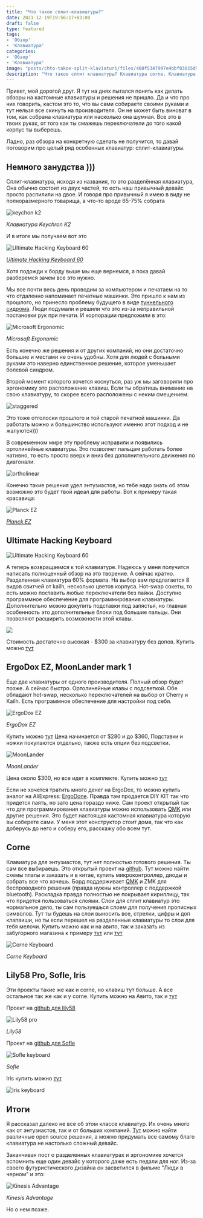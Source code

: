 ```yaml
---
title: "Что такое сплит-клавиатуры?"
date: 2021-12-19T19:56:17+03:00
draft: false
type: featured
tags:
- 'Обзор'
- 'Клавиатура'
categories:
- 'Обзор'
- 'Клавиатура'
image: "posts/chto-takoe-split-klaviaturi/files/400f5347997e4bbf03015d96cd17d1bc.png"
description: "Что такое сплит клавиатуры? Клавиатура corne. Клавиатура Ergodox. Клавиатура Moonlander. Клавиатура Ergodone. Open source keyboards"
---
```


Привет, мой дорогой друг. Я тут на днях пытался понять как делать обзоры на кастомные клавиатуры и решения не пришло. Да и что про них говорить, кастом это то, что вы сами собираете своими руками и тут нельзя все скинуть на производителя. Он не может быть виноват в том, как собрана клавиатура или насколько она шумная. Все это в твоих руках, от того как ты смажешь переключатели до того какой корпус ты выберешь. 

Ладно, раз обзора на конкретную сделать не получится, то давай поговорим про целый ряд особенных клавиатур: сплит-клавиатуры.

## Немного занудства )))

Сплит-клавиатура, исходя из названия, то это разделённая клавиатура, Она обычно состоит из двух частей, то есть наш привычный девайс просто распилили на двое. И говоря про привычный я имею в виду не полноразмерного товарища, а что-то вроде 65-75% собрата 

![keychon k2](files/a36aa840ae84f77089387eea0e66918a.png)

_Клавиатура Keychron K2_

И в итоге мы получаем вот это 

![Ultimate Hacking Keyboard 60](files/400f5347997e4bbf03015d96cd17d1bc.png)

_[Ultimate Hacking Keyboard 60](https://ultimatehackingkeyboard.com/product/uhk60v2)_

Хотя подожди к борду выше мы еще вернемся, а  пока давай разберемся зачем все это нужно. 

Мы все почти весь день проводим за компьютером и печатаем на то что отдаленно напоминает печатные машинки. Это пришло к нам из прошлого, но принесло проблему будущего в виде [туннельного сидрома](https://ru.wikipedia.org/wiki/%D0%A1%D0%B8%D0%BD%D0%B4%D1%80%D0%BE%D0%BC_%D0%B7%D0%B0%D0%BF%D1%8F%D1%81%D1%82%D0%BD%D0%BE%D0%B3%D0%BE_%D0%BA%D0%B0%D0%BD%D0%B0%D0%BB%D0%B0). Люди подумали и решили что это из-за неправильной постановки рук при печати. И корпорации предложили в это:

![Microsoft Ergonomic](files/08cba2424eae7fc3b475cf360f832383.png)

_Microsoft Ergonomic_

Есть конечно же решения и от других компаний, но они достаточно большие и местами не очень удобны. Хотя для людей с больными руками это наверно единственное решение, которое уменьшает болевой синдром.  

Второй момент которого хочется коснуться, раз уж мы заговорили про эргономику это расположение клавиш. Если ты обратишь внимание на свою клавиатуру, то скорее всего расположены с неким смещением.

![staggered](files/d4f402088745856eccbcd92694f16138.png)

Это тоже отголоски прошлого и той старой печатной машинки. Да работать можно и большинство используют именно этот подход и не жалуются))) 

В современном мире эту проблему исправили и появились ортолинейные клавиатуры. Это позволяет пальцам работать более нативно, то есть просто вверх и вниз без дополнительного движения по диагонали.

![ortholinear](files/13e1df3c971d0e19d2b4eff92a72d9b1.png)

Конечно такие решения удел энтузиастов, но тебе надо знать об этом возможно это будет твой идеал для работы. Вот к примеру такая красавица: 

![Planck EZ](files/dccbabdb290de8171d9eb93d15192c03.png)

_[Planck EZ](https://www.zsa.io/planck)_

## Ultimate Hacking Keyboard

![Ultimate Hacking Keyboard 60](files/400f5347997e4bbf03015d96cd17d1bc.png)

А теперь возвращаемся к той клавиатуре. Надеюсь у меня получится написать полноценный обзор на это творение. А сейчас кратно. Разделенная клавиатура 60% формата. На выбор вам предлагается 8 видов свитчей от kailh, несколько цветов корпуса. Hot-swap сокеты, то есть можно поставить любые переключатели без пайки. Доступно программное обеспечение для программирования клавиатуры. Дополнительно можно докупить подставки под запястья, но главная особенность это дополнительные блоки под большие пальцы. Они позволяют расширить возможности этой клавы.

![](files/5e3fc52c67cb7ec098b339179f93f7b5.png)

Стоимость достаточно высокая - $300 за клавиатуру без допов.
Купить можно [тут](https://ultimatehackingkeyboard.com/)

## ErgoDox EZ, MoonLander mark 1

Еще две клавиатуры от одного производителя. Полный обзор будет позже. А сейчас быстро. 
Ортолинейные клавы с подсветкой. Обе обладают hot-swap, несколько переключателей на выбор от Cherry и Kailh. Есть программное обеспечение для настройки под себя. 

![ErgoDox EZ](files/7c289289952288cb563376d6bba3032c.png)

_ErgoDox EZ_

Купить можно [тут](https://ergodox-ez.com/) Цена начинается от $280 и до $360, Подставки и ножки покупаются отдельно, также есть опции без подсветки. 

![MoonLander](files/dc02a3f6718863b8a78293b71ee2492c.png)

_MoonLander_

Цена около $300, но все идет в комплекте. Купить можно [тут](https://www.zsa.io/moonlander/) 

Если не хочется тратить много денег на ErgoDox, то можно купить аналог на AliExpress: [ErgoDone](https://aliexpress.ru/item/32830050940.html). 
Правда там продается DIY KIT так что придется паять, но зато цена гораздо ниже. Сам проект открытый так что для программирования клавиатуры можно использовать [QMK](/posts/chto-takoe-qmk/) или другие решения. Это будет настоящая кастомная клавиатура которую вы соберете сами. У меня этот конструктор стоит дома, так что как доберусь до него и соберу его, расскажу обо всем тут. 

## Corne

Клавиатура для энтузиастов, тут нет полностью готового решения. Ты сам все выбираешь.
Это открытый проект на [github](https://github.com/foostan/crkbd). Тут можно найти схемы платы и заказать и в китае, купить микроконтроллер, диоды и собрать все что хочешь. Борд поддерживает [QMK](/posts/chto-takoe-qmk/) и ZMK для беспроводного решения (правда нужны контроллер с поддержкой bluetooth). 
Раскладка правда полностью не покрывает кириллицу, так что придется пользоваться слоями. Слои для сплит клавиатур это нормальное дело, ты сам пользуешься  слоем для получения прописных символов. Тут ты будешь на слои выносить все, стрелки, цифры и доп клапвиши, но ты если перешел на разделенные клавиатуры то слои для тебя мелочи. Купить можно как и на авито, так и заказать из забугорного магазина к примеру [тут](https://keyhive.xyz/corne) или [тут](https://www.littlekeyboards.com/) 

![Corne Keyboard](files/8dabba1ba0af82211fa451b304088d36.png)

_Corne Keyboard_

## Lily58 Pro, Sofle, Iris

Эти проекты такие же как и corne, но клавиш тут больше. А все остальное так же как и у corne.
Купить можно на Авито, так и  [тут](https://www.littlekeyboards.com/) 

Проект на [github для lily58](https://github.com/kata0510/Lily58)

![Lily58 pro](files/69243b6ee7ada0c95a9a782458021cfd.png)

_Lily58_

Проект на [github для Sofle](https://github.com/josefadamcik/SofleKeyboard)

![Sofle keyboard](files/31546ca3614342934cbf3d6628b140db.png)

_Sofle_

Iris купить можно [тут](https://keeb.io/collections/iris-split-ergonomic-keyboard) 

![iris keyboard](files/b57c01ae08e447e31789f5cc81c680e4.png)

## Итоги 

Я рассказал далеко не все об этом классе клавиатур. Их очень много как от энтузиастов, так и от больших компаний. [Тут](https://github.com/diimdeep/awesome-split-keyboards) можно найти различные open source решения, а можно придумать все самому благо клавиатура не настолько сложный девайс. 

Заканчивая пост о разделенных клавиатурах и эргономике хочется вспомнить еще один девайс у которого даже есть педали для ног. Из-за своего футуристического дизайна он засветился в фильме "Люди в черном" и это:

![Kinesis Advantage](files/841e195aa6da46af52d7995ede30da78.png)

_Kinesis Advantage_

Но о нем позже. 